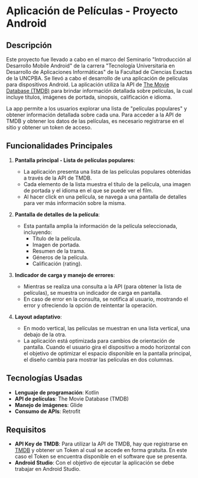 # Aplicación de Películas - Proyecto Android

## Descripción

Este proyecto fue llevado a cabo en el marco del Seminario "Introducción al Desarrollo Mobile Android" de la carrera "Tecnología Universitaria en Desarrollo de Aplicaciones Informáticas" de la Facultad de Ciencias Exactas de la UNCPBA. 
Se llevó a cabo el desarrollo de una aplicación de películas para dispositivos Android. La aplicación utiliza la API de [The Movie Database (TMDB)](https://www.themoviedb.org/) para brindar 
información detallada sobre películas, la cual incluye títulos, imágenes de portada, sinopsis, calificación e idioma.

La app permite a los usuarios explorar una lista de "películas populares" y obtener información detallada sobre cada una. 
Para acceder a la API de TMDB y obtener los datos de las películas, es necesario registrarse en el sitio y obtener un token de acceso.

## Funcionalidades Principales

1. **Pantalla principal - Lista de películas populares**:
   - La aplicación presenta una lista de las películas populares obtenidas a través de la API de TMDB.
   - Cada elemento de la lista muestra el título de la película, una imagen de portada y el idioma en el que se puede ver el film.
   - Al hacer click en una película, se navega a una pantalla de detalles para ver más información sobre la misma.

2. **Pantalla de detalles de la película**:
   - Esta pantalla amplia la información de la película seleccionada, incluyendo:
     - Título de la película.
     - Imagen de portada.
     - Resumen de la trama.
     - Géneros de la película.
     - Calificación (rating).

3. **Indicador de carga y manejo de errores**:
   - Mientras se realiza una consulta a la API (para obtener la lista de películas), se muestra un indicador de carga en pantalla.
   - En caso de error en la consulta, se notifica al usuario, mostrando el error y ofreciendo la opción de reintentar la operación.

4. **Layout adaptativo**:
   - En modo vertical, las películas se muestran en una lista vertical, una debajo de la otra.
   - La aplicación está optimizada para cambios de orientación de pantalla. Cuando el usuario gira el dispositivo a modo horizontal
     con el objetivo de optimizar el espacio disponible en la pantalla principal, el diseño cambia para mostrar las películas en dos columnas.
   
## Tecnologías Usadas

- **Lenguaje de programación**: Kotlin
- **API de películas**: The Movie Database (TMDB)
- **Manejo de imágenes**: Glide
- **Consumo de APIs**: Retrofit

## Requisitos

- **API Key de TMDB**: Para utilizar la API de TMDB, hay que registrarse en [TMDB](https://www.themoviedb.org/) y obtener un Token al cual se accede en forma gratuita.
  En este caso el Token se encuentra disponible en el software que se presenta.
- **Android Studio**: Con el objetivo de ejecutar la aplicación se debe trabajar en Android Studio.
